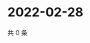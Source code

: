 # 2022-02-28

共 0 条

<!-- BEGIN WEIBO -->
<!-- 最后更新时间 Mon Feb 28 2022 04:00:45 GMT+0800 (China Standard Time) -->

<!-- END WEIBO -->
